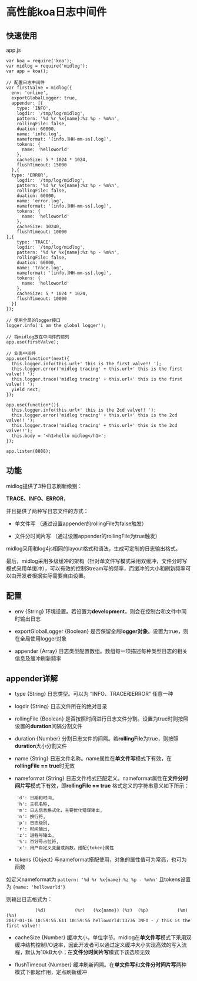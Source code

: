 # 高性能koa日志中间件

## 快速使用

app.js

```
var koa = require('koa');
var midlog = require('midlog');
var app = koa();

// 配置日志中间件
var firstValve = midlog({
  env: 'online',
  exportGlobalLogger: true,
  appender: [{
    type: 'INFO',
    logdir: '/tmp/log/midlog',
    pattern: '%d %r %x{name}:%z %p - %m%n',
    rollingFile: false,
    duation: 60000,
    name: 'info.log',
    nameformat: '[info.]HH-mm-ss[.log]',
    tokens: {
      name: 'helloworld'
    },
    cacheSize: 5 * 1024 * 1024,
    flushTimeout: 15000
  },{
  type: 'ERROR',
    logdir: '/tmp/log/midlog',
    pattern: '%d %r %x{name}:%z %p - %m%n',
    rollingFile: false,
    duation: 60000,
    name: 'error.log',
    nameformat: '[info.]HH-mm-ss[.log]',
    tokens: {
      name: 'helloworld'
    },
    cacheSize: 10240,
    flushTimeout: 10000
},{
    type: 'TRACE',
    logdir: '/tmp/log/midlog',
    pattern: '%d %r %x{name}:%z %p - %m%n',
    rollingFile: false,
    duation: 60000,
    name: 'trace.log',
    nameformat: '[info.]HH-mm-ss[.log]',
    tokens: {
      name: 'helloworld'
    },
    cacheSize: 5 * 1024 * 1024,
    flushTimeout: 10000
  }]
});

// 使用全局的logger接口
logger.info('i am the global logger');

// 将midlog放在中间件的前列
app.use(firstValve);

// 业务中间件
app.use(function*(next){
  this.logger.info(this.url+' this is the first valve!! ');
  this.logger.error('midlog tracing' + this.url+' this is the first valve!! ');
  this.logger.trace('midlog tracing' + this.url+' this is the first valve!! ');
  yield next;
});

app.use(function*(){
  this.logger.info(this.url+' this is the 2cd valve!! ');
  this.logger.error('midlog tracing' + this.url+' this is the 2cd valve!! ');
  this.logger.trace('midlog tracing' + this.url+' this is the 2cd valve!!');
  this.body = '<h1>hello midlog</h1>';
});

app.listen(8888);
```

## 功能

midlog提供了3种日志刷新级别：

  **TRACE、INFO、ERROR**，

并且提供了两种写日志文件的方式：

- 单文件写 （通过设置appender的rollingFile为false触发）

- 文件分时间片写 （通过设置appender的rollingFile为true触发）

midlog采用和log4js相同的layout格式和语法，生成可定制的日志输出格式。

最后，midlog采用多级缓冲的架构（针对单文件写模式采用双缓冲，文件分时写模式采用单缓冲），可以有效的控制Stream写的频率，而缓冲的大小和刷新频率可以由开发者根据实际需要自由设置。

## 配置

- env {String} 环境设置。若设置为**development**，则会在控制台和文件中同时输出日志

- exportGlobalLogger {Boolean} 是否保留全局**logger对象**。设置为true，则在全局使用logger对象

- appender {Array} 日志类型配置数组。数组每一项描述每种类型日志的相关信息及缓冲刷新频率

## appender详解

- type {String} 日志类型。可以为 “INFO、TRACE和ERROR” 任意一种

- logdir {String} 日志文件所在的绝对目录

- rollingFile {Boolean} 是否按照时间进行日志文件分割。设置为true时则按照设置的**duration**间隔分割文件

- duration {Number} 分割日志文件的间隔。若**rollingFile**为true，则按照**duration**大小分割文件

- name {String} 日志文件名称。name属性在**单文件写**模式下有效，在**rollingFile == true**时无效

- nameformat {String} 日志文件格式匹配定义。nameformat属性在**文件分时间片写**模式下有效，即**rollingFile == true**
格式定义的字符串意义如下所示：
```
    'd': 日期和时间,
    'h': 主机名称,
    'm': 日志信息格式化，主要优化错误输出,
    'n': 换行符,
    'p': 日志级别,
    'r': 时间输出,
    'z': 进程号输出,
    '%': 百分号占位符,
    'x': 用户自定义变量或函数，搭配{token}属性
```

- tokens {Object} 与nameformat搭配使用，对象的属性值可为常亮，也可为函数

如定义nameformat为  `pattern: '%d %r %x{name}:%z %p - %m%n'` 且tokens设置为 `{name: 'helloworld'}`

则输出日志格式为：

```
           (%d)           (%r)   (%x{name}) (%z)  (%p)           (%m)               (%n)
2017-01-16 10:59:55.611 10:59:55 helloworld:13736 INFO - / this is the first valve!!
```

- cacheSize {Number} 缓冲大小，单位字节。midlog在**单文件写**模式下采用双缓冲结构控制I/O速率，因此开发者可以通过定义缓冲大小实现高效的写入流程，默认为10kB大小；在**文件分时间片写**模式下该选项无效

- flushTimeout {Number} 缓冲刷新间隔。在**单文件写**和**文件分时间片写**两种模式下都起作用，定点刷新缓冲